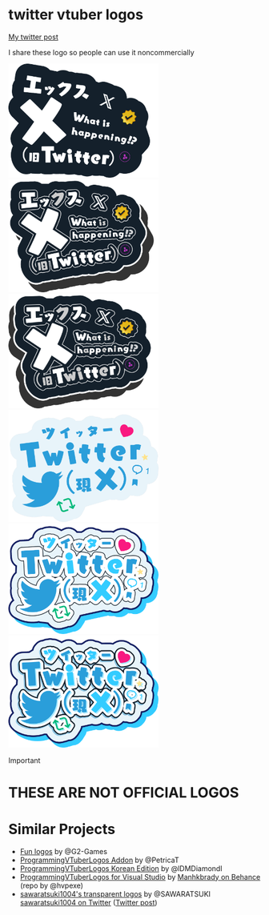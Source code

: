 # twitter vtuber logos
[My twitter post](https://x.com/210on/status/1782415948886294905)

I share these logo so people can use it noncommercially

<img width="300" src="vtuberlogo_x_v1.png">
<img width="300" src="vtuberlogo_x_v2.png">
<img width="300" src="vtuberlogo_x_v3.png">
<img width="300" src="vtuberlogo_twitter_v1.png">
<img width="300" src="vtuberlogo_twitter_v2.png">
<img width="300" src="vtuberlogo_twitter_v3.png">

> [!IMPORTANT]
> # THESE ARE NOT OFFICIAL LOGOS

# Similar Projects
- [Fun logos](https://github.com/G2-Games/fun-logos) by @G2-Games
- [ProgrammingVTuberLogos Addon](https://github.com/PetricaT/ProgrammingVTuberLogos-Addon) by @PetricaT
- [ProgrammingVTuberLogos Korean Edition](https://github.com/lDMDiamondl/ProgrammingVTuberLogosKR/) by @lDMDiamondl
- [ProgrammingVTuberLogos for Visual Studio](https://github.com/hvpexe/ProgrammingVTuberLogos-VisualStudio/) by [Manhkbrady on Behance](https://www.behance.net/Manhkbrady) (repo by @hvpexe)
- [sawaratsuki1004's transparent logos](https://github.com/SAWARATSUKI/ServiceLogos) by @SAWARATSUKI [sawaratsuki1004 on Twitter](https://twitter.com/sawaratsuki1004) ([Twitter post](https://twitter.com/sawaratsuki1004/status/1782079506083381657))
